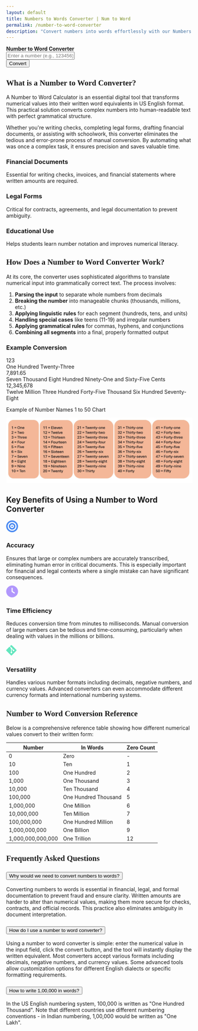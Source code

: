 ```yaml
---
layout: default
title: Numbers to Words Converter | Num to Word 
permalink: /number-to-word-converter
description: "Convert numbers into words effortlessly with our Numbers to Words Converter. Simple, fast, and accurate, it's the perfect tool for all your conversion needs."
---
```




 <div class="row justify-content-center ">
  <div class="col-6 py-4  bg-body-tertiary custom-box ">
   <div class="converter-box text-center">
     <strong>Number to Word Converter</strong>
       <div class="mb-3 pt-2"><input type="text" id="numberInput" class="form-control" placeholder="Enter a number (e.g., 123456)" >
      </div>
      <button id="convertButton" class="btn btn-primary mb-3">Convert</button>
        <strong><div id="result" class="alert alert-info d-none"></div></strong> 
       </div>
      </div>
    </div>
<div class="py-5">

<!-- Introduction Section -->
<section class="card shadow-sm mb-5 border-0">
            <div class="card-body p-4 p-md-5">
                <h2 class="mb-4 pb-2 border-bottom border-2 border-primary" style="font-family: 'Roboto Slab', serif;">What is a Number to Word Converter?</h2>
                <p class="fs-5">A <span class="text-primary fw-bold">Number to Word Calculator</span> is an essential digital tool that transforms numerical values into their written word equivalents in US English format. This practical solution converts complex numbers into human-readable text with perfect grammatical structure.</p>
                <p class="fs-5">Whether you're writing checks, completing legal forms, drafting financial documents, or assisting with schoolwork, this converter eliminates the tedious and error-prone process of manual conversion. By automating what was once a complex task, it ensures precision and saves valuable time.</p>
                <div class="row mt-4 g-4">
                    <div class="col-md-4">
                        <div class="card h-100 shadow-sm border-bottom border-primary border-3">
                            <div class="card-body text-center p-4">
                                <div class="text-primary mb-3">
                                    <i class="fas fa-file-invoice-dollar fa-3x"></i>
                                </div>
                                <h3 class="h5 mb-3">Financial Documents</h3>
                                <p class="mb-0">Essential for writing checks, invoices, and financial statements where written amounts are required.</p>
                            </div>
                        </div>
                    </div>
                    <div class="col-md-4">
                        <div class="card h-100 shadow-sm border-bottom border-primary border-3">
                            <div class="card-body text-center p-4">
                                <div class="text-primary mb-3">
                                    <i class="fas fa-gavel fa-3x"></i>
                                </div>
                                <h3 class="h5 mb-3">Legal Forms</h3>
                                <p class="mb-0">Critical for contracts, agreements, and legal documentation to prevent ambiguity.</p>
                            </div>
                        </div>
                    </div>
                    <div class="col-md-4">
                        <div class="card h-100 shadow-sm border-bottom border-primary border-3">
                            <div class="card-body text-center p-4">
                                <div class="text-primary mb-3">
                                    <i class="fas fa-graduation-cap fa-3x"></i>
                                </div>
                                <h3 class="h5 mb-3">Educational Use</h3>
                                <p class="mb-0">Helps students learn number notation and improves numerical literacy.</p>
                            </div>
                        </div>
                    </div>
                </div>
            </div>
        </section>

<!-- How It Works Section -->
<section class="card shadow mb-5 border-0">
            <div class="card-body p-4 p-md-5">
                <h2 class="mb-4 pb-2 border-bottom border-2 border-primary" style="font-family: 'Roboto Slab', serif;">How Does a Number to Word Converter Work?</h2>
                <p class="fs-5">At its core, the converter uses sophisticated algorithms to translate numerical input into grammatically correct text. The process involves:</p>
                <ol class="fs-5">
                    <li class="mb-2"><strong>Parsing the input</strong> to separate whole numbers from decimals</li>
                    <li class="mb-2"><strong>Breaking the number</strong> into manageable chunks (thousands, millions, etc.)</li>
                    <li class="mb-2"><strong>Applying linguistic rules</strong> for each segment (hundreds, tens, and units)</li>
                    <li class="mb-2"><strong>Handling special cases</strong> like teens (11-19) and irregular numbers</li>
                    <li class="mb-2"><strong>Applying grammatical rules</strong> for commas, hyphens, and conjunctions</li>
                    <li><strong>Combining all segments</strong> into a final, properly formatted output</li>
                </ol>
                <h3 class="mt-4 mb-3 text-secondary">Example Conversion</h3>
                <div class="row g-4">
                    <div class="col-md-4">
                        <div class="card h-100 shadow-sm border-start border-danger border-3">
                            <div class="card-body text-center p-4">
                                <div class="text-secondary fw-bold fs-4 mb-3">123</div>
                                <div class="fw-medium">One Hundred Twenty-Three</div>
                            </div>
                        </div>
                    </div>
                    <div class="col-md-4">
                        <div class="card h-100 shadow-sm border-start border-danger border-3">
                            <div class="card-body text-center p-4">
                                <div class="text-secondary fw-bold fs-4 mb-3">7,891.65</div>
                                <div class="fw-medium">Seven Thousand Eight Hundred Ninety-One and Sixty-Five Cents</div>
                            </div>
                        </div>
                    </div>
                    <div class="col-md-4">
                        <div class="card h-100 shadow-sm border-start border-danger border-3">
                            <div class="card-body text-center p-4">
                                <div class="text-secondary fw-bold fs-4 mb-3">12,345,678</div>
                                <div class="fw-medium">Twelve Million Three Hundred Forty-Five Thousand Six Hundred Seventy-Eight</div>
                            </div>
                        </div>
                    </div>
                </div>
            </div>
        </section>



<p>Example of Number Names 1 to 50 Chart</p>
<img src="/assets/images/number-to-word-1-to-50.jpg" alt="Example of Number to word , Number Names 1 to 50" fetchpriority="high" loading="auto">




 <!-- Benefits Section -->
 <section class="card shadow mb-5 border-0">
            <div class="card-body p-4 p-md-5">
                <h2 class="mb-4 pb-2 border-bottom border-2 border-primary" >Key Benefits of Using a Number to Word Converter</h2>
                <div class="card shadow-sm mb-4 border-0">
                    <div class="card-body p-4">
                        <div class="row g-3">
                            <div class="col-md-1 text-center">
                                <div>
                                   <svg xmlns="http://www.w3.org/2000/svg" height="32" width="32" viewBox="0 0 512 512"><!--!Font Awesome Free 6.7.2 by @fontawesome - https://fontawesome.com License - https://fontawesome.com/license/free Copyright 2025 Fonticons, Inc.--><path fill="#4a8af2" d="M448 256A192 192 0 1 0 64 256a192 192 0 1 0 384 0zM0 256a256 256 0 1 1 512 0A256 256 0 1 1 0 256zm256 80a80 80 0 1 0 0-160 80 80 0 1 0 0 160zm0-224a144 144 0 1 1 0 288 144 144 0 1 1 0-288zM224 256a32 32 0 1 1 64 0 32 32 0 1 1 -64 0z"/></svg>
                                </div>
                            </div>
                            <div class="col-md-11">
                                <h3 class="h5 mb-3">Accuracy</h3>
                                <p class="mb-0">Ensures that large or complex numbers are accurately transcribed, eliminating human error in critical documents. This is especially important for financial and legal contexts where a single mistake can have significant consequences.</p>
                            </div>
                        </div>
                    </div>
                </div>
                <div class="card shadow-sm mb-4 border-0">
                    <div class="card-body p-4">
                        <div class="row g-3">
                            <div class="col-md-1 text-center">
                                <div class="text-primary">
                                    <svg xmlns="http://www.w3.org/2000/svg" height="32" width="32" viewBox="0 0 512 512"><!--!Font Awesome Free 6.7.2 by @fontawesome - https://fontawesome.com License - https://fontawesome.com/license/free Copyright 2025 Fonticons, Inc.--><path fill="#B197FC" d="M256 0a256 256 0 1 1 0 512A256 256 0 1 1 256 0zM232 120l0 136c0 8 4 15.5 10.7 20l96 64c11 7.4 25.9 4.4 33.3-6.7s4.4-25.9-6.7-33.3L280 243.2 280 120c0-13.3-10.7-24-24-24s-24 10.7-24 24z"/></svg>
                                </div>
                            </div>
                            <div class="col-md-11">
                                <h3 class="h5 mb-3">Time Efficiency</h3>
                                <p class="mb-0">Reduces conversion time from minutes to milliseconds. Manual conversion of large numbers can be tedious and time-consuming, particularly when dealing with values in the millions or billions.</p>
                            </div>
                        </div>
                    </div>
                </div>
                <div class="card shadow-sm border-0">
                    <div class="card-body p-4">
                        <div class="row g-3">
                            <div class="col-md-1 text-center">
                                <div class="text-primary">
                                    <svg xmlns="http://www.w3.org/2000/svg" height="32" width="28" viewBox="0 0 448 512"><!--!Font Awesome Free 6.7.2 by @fontawesome - https://fontawesome.com License - https://fontawesome.com/license/free Copyright 2025 Fonticons, Inc.--><path fill="#63E6BE" d="M439.6 236.1L244 40.5a28.9 28.9 0 0 0 -40.8 0l-40.7 40.6 51.5 51.5c27.1-9.1 52.7 16.8 43.4 43.7l49.7 49.7c34.2-11.8 61.2 31 35.5 56.7-26.5 26.5-70.2-2.9-56-37.3L240.2 199v121.9c25.3 12.5 22.3 41.9 9.1 55a34.3 34.3 0 0 1 -48.6 0c-17.6-17.6-11.1-46.9 11.3-56v-123c-20.8-8.5-24.6-30.7-18.6-45L142.6 101 8.5 235.1a28.9 28.9 0 0 0 0 40.8l195.6 195.6a28.9 28.9 0 0 0 40.8 0l194.7-194.7a28.9 28.9 0 0 0 0-40.8z"/></svg>
                                </div>
                            </div>
                            <div class="col-md-11">
                                <h3 class="h5 mb-3">Versatility</h3>
                                <p>Handles various number formats including decimals, negative numbers, and currency values. Advanced converters can even accommodate different currency formats and international numbering systems.</p>
                            </div>
                        </div>
                    </div>
                </div>
            </div>
        </section>
 <!-- Table -->       
<section class="card shadow mb-5 border-0">
            <div class="card-body p-4 p-md-5">
                <h2 class="mb-4 pb-2 border-bottom border-2 border-primary" style="font-family: 'Roboto Slab', serif;">Number to Word Conversion Reference</h2>
                <p class="fs-5">Below is a comprehensive reference table showing how different numerical values convert to their written form:</p>
                <div class="table-responsive">
                    <table class="table table-hover table-striped">
                        <thead class="table-primary">
                            <tr>
                                <th>Number</th>
                                <th>In Words</th>
                                <th>Zero Count</th>
                            </tr>
                        </thead>
                        <tbody>
                            <tr>
                                <td class="fw-bold text-primary">0</td>
                                <td>Zero</td>
                                <td>-</td>
                            </tr>
                            <tr>
                                <td class="fw-bold text-primary">10</td>
                                <td>Ten</td>
                                <td>1</td>
                            </tr>
                            <tr>
                                <td class="fw-bold text-primary">100</td>
                                <td>One Hundred</td>
                                <td>2</td>
                            </tr>
                            <tr>
                                <td class="fw-bold text-primary">1,000</td>
                                <td>One Thousand</td>
                                <td>3</td>
                            </tr>
                            <tr>
                                <td class="fw-bold text-primary">10,000</td>
                                <td>Ten Thousand</td>
                                <td>4</td>
                            </tr>
                            <tr>
                                <td class="fw-bold text-primary">100,000</td>
                                <td>One Hundred Thousand</td>
                                <td>5</td>
                            </tr>
                            <tr>
                                <td class="fw-bold text-primary">1,000,000</td>
                                <td>One Million</td>
                                <td>6</td>
                            </tr>
                            <tr>
                                <td class="fw-bold text-primary">10,000,000</td>
                                <td>Ten Million</td>
                                <td>7</td>
                            </tr>
                            <tr>
                                <td class="fw-bold text-primary">100,000,000</td>
                                <td>One Hundred Million</td>
                                <td>8</td>
                            </tr>
                            <tr>
                                <td class="fw-bold text-primary">1,000,000,000</td>
                                <td>One Billion</td>
                                <td>9</td>
                            </tr>
                            <tr>
                                <td class="fw-bold text-primary">1,000,000,000,000</td>
                                <td>One Trillion</td>
                                <td>12</td>
                            </tr>
                        </tbody>
                    </table>
                </div>
            </div>
        </section>

<!-- FAQ Section -->
<section class="card shadow mb-5 border-0">
            <div class="card-body p-4 p-md-5">
                <h2 class="mb-4 pb-2 border-bottom border-2 border-primary" style="font-family: 'Roboto Slab', serif;">Frequently Asked Questions</h2>
                <div class="accordion" id="faqAccordion">
                    <div class="accordion-item">
                        <h3 class="accordion-header">
                            <button class="accordion-button" type="button" data-bs-toggle="collapse" data-bs-target="#faq1" aria-expanded="true">
                                Why would we need to convert numbers to words?
                            </button>
                        </h3>
                        <div id="faq1" class="accordion-collapse collapse show" data-bs-parent="#faqAccordion">
                            <div class="accordion-body">
                                <p>Converting numbers to words is essential in financial, legal, and formal documentation to prevent fraud and ensure clarity. Written amounts are harder to alter than numerical values, making them more secure for checks, contracts, and official records. This practice also eliminates ambiguity in document interpretation.</p>
                            </div>
                        </div>
                    </div>
                    <div class="accordion-item">
                        <h3 class="accordion-header">
                            <button class="accordion-button collapsed" type="button" data-bs-toggle="collapse" data-bs-target="#faq2">
                                How do I use a number to word converter?
                            </button>
                        </h3>
                        <div id="faq2" class="accordion-collapse collapse" data-bs-parent="#faqAccordion">
                            <div class="accordion-body">
                                <p>Using a number to word converter is simple: enter the numerical value in the input field, click the convert button, and the tool will instantly display the written equivalent. Most converters accept various formats including decimals, negative numbers, and currency values. Some advanced tools allow customization options for different English dialects or specific formatting requirements.</p>
                            </div>
                        </div>
                    </div>
                    <div class="accordion-item">
                        <h3 class="accordion-header">
                            <button class="accordion-button collapsed" type="button" data-bs-toggle="collapse" data-bs-target="#faq3">
                                How to write 1,00,000 in words?
                            </button>
                        </h3>
                        <div id="faq3" class="accordion-collapse collapse" data-bs-parent="#faqAccordion">
                            <div class="accordion-body">
                                <p>In the US English numbering system, 100,000 is written as "One Hundred Thousand". Note that different countries use different numbering conventions - in Indian numbering, 1,00,000 would be written as "One Lakh".</p>
                            </div>
                        </div>
                    </div>
                </div>
            </div>
        </section>



<script src="{{ '/assets/js/num-to-word.js' | relative_url }}"></script>